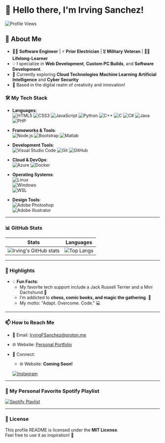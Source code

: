 # 👋 Hello there, I'm Irving Sanchez!  

![Profile Views](https://komarev.com/ghpvc/?username=IrvingFSanchez&color=brightgreen)  

## 🚀 About Me  
- 🧑‍💻 **Software Engineer** | ⚡️ **Prior Electrician** | 🎖️ **Military Veteran** | 🧘🏾 **Lifelong-Learner** 
- 💡 I specialize in **Web Development**, **Custom PC Builds**, and **Software Development**.  
- 🌱 Currently exploring **Cloud Technologies** **Machine Learning** **Artificial Intelligence** and **Cyber Security**
- 📍 Based in the digital realm of creativity and innovation!  

### 🛠️ My Tech Stack  

- **Languages**:  
  ![HTML5](https://img.shields.io/badge/HTML5-E34F26?style=for-the-badge&logo=html5&logoColor=white)
  ![CSS3](https://img.shields.io/badge/CSS3-1572B6?style=for-the-badge&logo=css3&logoColor=white)
  ![JavaScript](https://img.shields.io/badge/JavaScript-F7DF1E?style=for-the-badge&logo=javascript&logoColor=black)
  ![Python](https://img.shields.io/badge/Python-3776AB?style=for-the-badge&logo=python&logoColor=white)
  ![C++](https://img.shields.io/badge/C++-00599C?style=for-the-badge&logo=cplusplus&logoColor=white)
  ![C](https://img.shields.io/badge/C-00599C?style=for-the-badge&logo=c&logoColor=white)
  ![C#](https://img.shields.io/badge/C%23-239120?style=for-the-badge&logo=csharp&logoColor=white)
  ![Java](https://img.shields.io/badge/Java-007396?style=for-the-badge&logo=java&logoColor=white)
  ![PHP](https://img.shields.io/badge/PHP-777BB4?style=for-the-badge&logo=php&logoColor=white)  

- **Frameworks & Tools**:  
  ![Node.js](https://img.shields.io/badge/Node.js-339933?style=for-the-badge&logo=nodedotjs&logoColor=white)
  ![Bootstrap](https://img.shields.io/badge/Bootstrap-563D7C?style=for-the-badge&logo=bootstrap&logoColor=white)
  ![Matlab](https://img.shields.io/badge/Matlab-0076A8?style=for-the-badge&logo=mathworks&logoColor=white)  

- **Development Tools**:  
  ![Visual Studio Code](https://img.shields.io/badge/VS_Code-0078D4?style=for-the-badge&logo=visualstudiocode&logoColor=white)
  ![Git](https://img.shields.io/badge/Git-F05032?style=for-the-badge&logo=git&logoColor=white)
  ![GitHub](https://img.shields.io/badge/GitHub-181717?style=for-the-badge&logo=github&logoColor=white)  

- **Cloud & DevOps**:  
  ![Azure](https://img.shields.io/badge/Microsoft_Azure-0078D4?style=for-the-badge&logo=microsoftazure&logoColor=white)
  ![Docker](https://img.shields.io/badge/Docker-2496ED?style=for-the-badge&logo=docker&logoColor=white)  

- **Operating Systems**:  
  ![Linux](https://img.shields.io/badge/Linux-FCC624?style=for-the-badge&logo=linux&logoColor=black)  
  ![Windows](https://img.shields.io/badge/Windows-0078D6?style=for-the-badge&logo=windows&logoColor=white)  
  ![WSL](https://img.shields.io/badge/WSL-0078D4?style=for-the-badge&logo=linux&logoColor=white)  

- **Design Tools**:  
  ![Adobe Photoshop](https://img.shields.io/badge/Adobe%20Photoshop-31A8FF?style=for-the-badge&logo=adobephotoshop&logoColor=white)  
  ![Adobe Illustrator](https://img.shields.io/badge/Adobe%20Illustrator-FF9A00?style=for-the-badge&logo=adobeillustrator&logoColor=white)  

---

### 📊 GitHub Stats  

| Stats | Languages |
|-------|-----------|
| ![Irving's GitHub stats](https://github-readme-stats.vercel.app/api?username=IrvingFSanchez&show_icons=true&theme=radical) | ![Top Langs](https://github-readme-stats.vercel.app/api/top-langs/?username=IrvingFSanchez&layout=compact&theme=radical) |

---

### 🌟 Highlights  

- 💡 **Fun Facts**:
  - My favorite tech support include a Jack Russell Terrier and a Mini Dachshund 🐶  
  - I’m addicted to **chess, comic books, and magic the gathering**.  🧠
  - My motto: "Adapt. Overcome. Code." 💻  

---

### 📫 How to Reach Me  

- 📧 Email: [IrvingFSanchez@proton.me](mailto:IrvingFSanchez@proton.me)  
- 🌐 Website: [Personal Portfolio](https://irvingfsanchez.dev)  
- 💬 Connect:
  - 🌐 Website: **Coming Soon!**

  [![Instagram](https://img.shields.io/badge/Instagram-E4405F?style=for-the-badge&logo=instagram&logoColor=white)](https://www.instagram.com/i.am.groot.48/)
  
---

### 🎵 My Personal Favorite Spotify Playlist  

[![Spotify Playlist](https://img.shields.io/badge/Spotify%20Playlist-1DB954?style=for-the-badge&logo=spotify&logoColor=white)](https://open.spotify.com/playlist/6UDDMy8ihGnZSKpF33wQYk?si=068c9930364f4b88)  

---

### 📝 License  
This profile README is licensed under the **MIT License**.  
Feel free to use it as inspiration! 🚀  
